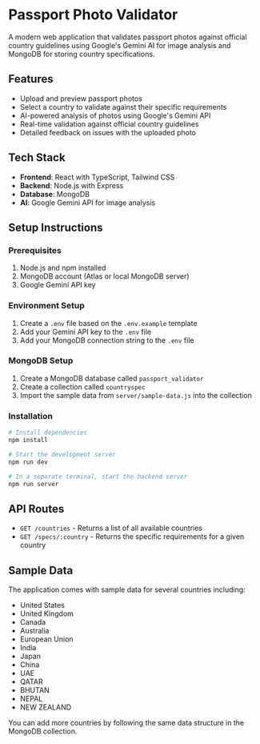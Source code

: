 # Passport Photo Validator

A modern web application that validates passport photos against official country guidelines using Google's Gemini AI for image analysis and MongoDB for storing country specifications.

## Features

- Upload and preview passport photos
- Select a country to validate against their specific requirements
- AI-powered analysis of photos using Google's Gemini API
- Real-time validation against official country guidelines
- Detailed feedback on issues with the uploaded photo

## Tech Stack

- **Frontend**: React with TypeScript, Tailwind CSS
- **Backend**: Node.js with Express
- **Database**: MongoDB
- **AI**: Google Gemini API for image analysis

## Setup Instructions

### Prerequisites

1. Node.js and npm installed
2. MongoDB account (Atlas or local MongoDB server)
3. Google Gemini API key

### Environment Setup

1. Create a `.env` file based on the `.env.example` template
2. Add your Gemini API key to the `.env` file
3. Add your MongoDB connection string to the `.env` file

### MongoDB Setup

1. Create a MongoDB database called `passport_validator`
2. Create a collection called `countryspec`
3. Import the sample data from `server/sample-data.js` into the collection

### Installation

```bash
# Install dependencies
npm install

# Start the development server
npm run dev

# In a separate terminal, start the backend server
npm run server
```

## API Routes

- `GET /countries` - Returns a list of all available countries
- `GET /specs/:country` - Returns the specific requirements for a given country

## Sample Data

The application comes with sample data for several countries including:
- United States
- United Kingdom
- Canada
- Australia
- European Union
- India
- Japan
- China
- UAE
- QATAR
- BHUTAN
- NEPAL
- NEW ZEALAND

You can add more countries by following the same data structure in the MongoDB collection.

